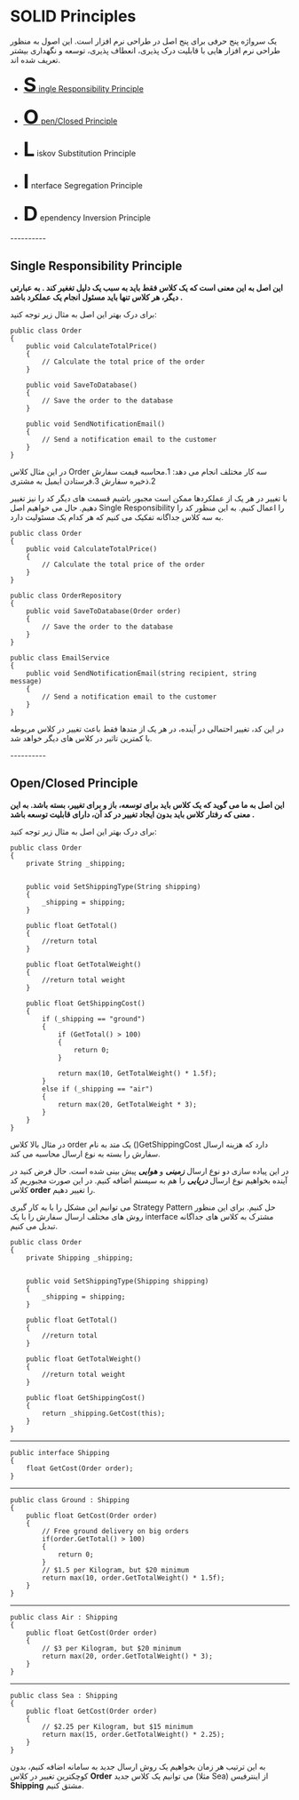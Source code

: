 # SOLID Principles

یک سرواژه پنج حرفی برای پنج اصل در طراحی نرم افزار است. این اصول به منظور طراحی نرم افزار هایی با قابلیت درک پذیری، انعطاف پذیری، توسعه و نگهداری بیشتر تعریف شده اند. 

<ul>
<li><p><a href="#s"><b style="font-size:36px;">S</b> ingle Responsibility Principle</a></p></li>
<li><p><a href="#o"><b style="font-size:36px;">O</b> pen/Closed Principle </a></p></li>
<li><p><b style="font-size:36px;">L</b> iskov Substitution Principle </p></li>
<li><p><b style="font-size:36px;">I</b> nterface Segregation Principle </p></li>
<li><p><b style="font-size:36px;">D</b> ependency Inversion Principle </p></li>
</ul>
----------
<div id="s"></div>

## Single Responsibility Principle
**این اصل به این معنی است که یک کلاس فقط باید به سبب یک دلیل تغغیر کند . به عبارتی دیگر، هر کلاس تنها باید مسئول انجام یک عملکرد باشد .**

برای درک بهتر این اصل به مثال زیر توجه کنید:


    public class Order
    {
        public void CalculateTotalPrice()
        {
            // Calculate the total price of the order
        }
    
        public void SaveToDatabase()
        {
            // Save the order to the database
        }
    
        public void SendNotificationEmail()
        {
            // Send a notification email to the customer
        }
    }

در این مثال کلاس Order سه کار مختلف انجام می دهد: 1.محاسبه قیمت سفارش 2.ذخیره سفارش 3.فرستادن ایمیل به مشتری

با تغییر در هر یک از عملکردها ممکن است مجبور باشیم قسمت های دیگر کد را نیز تغییر دهیم. حال می خواهیم اصل Single Responsibility را اعمال کنیم.
به این منظور کد را به سه کلاس جداگانه تفکیک می کنیم که هر کدام یک مسئولیت دارد.

    public class Order
    {
        public void CalculateTotalPrice()
        {
            // Calculate the total price of the order
        }
    }
    
    public class OrderRepository
    {
        public void SaveToDatabase(Order order)
        {
            // Save the order to the database
        }
    }
    
    public class EmailService
    {
        public void SendNotificationEmail(string recipient, string message)
        {
            // Send a notification email to the customer
        }
    }

در این کد، تغییر احتمالی در آینده، در هر یک از متدها فقط باعث تغییر در کلاس مربوطه با کمترین تاثیر در کلاس های دیگر خواهد شد.
</div>
----------
<div id="o"></div>

## Open/Closed Principle

**این اصل به ما می گوید که یک کلاس باید برای توسعه، باز و برای تغییر، بسته باشد. به این معنی که رفتار کلاس باید بدون ایجاد تغییر در کد آن، دارای قابلیت توسعه باشد .**

برای درک بهتر این اصل به مثال زیر توجه کنید:


    public class Order
    {
        private String _shipping;
    
    
        public void SetShippingType(String shipping)
        {
            _shipping = shipping;
        }
    
        public float GetTotal()
        {
            //return total
        }
    
        public float GetTotalWeight()
        {
            //return total weight
        }
    
        public float GetShippingCost()
        {
            if (_shipping == "ground")
            {
                if (GetTotal() > 100)
                {
                    return 0;
                }
    
                return max(10, GetTotalWeight() * 1.5f);
            }
            else if (_shipping == "air")
            {
                return max(20, GetTotalWeight * 3);
            }
        }
    }


در مثال بالا کلاس order یک متد به نام ()GetShippingCost دارد که هزینه ارسال سفارش را بسته به نوع ارسال محاسبه می کند.

در این پیاده سازی دو نوع  ارسال ***زمینی*** و ***هوایی*** پیش بینی شده است. حال فرض کنید در آینده بخواهیم نوع ارسال ***دریایی*** را هم به سیستم اضافه کنیم. در این صورت مجبوریم کد کلاس **order** را تغییر دهیم.

   می توانیم این مشکل را با به کار گیری Strategy Pattern حل کنیم. برای این منظور روش های مختلف ارسال سفارش را با یک interface مشترک به کلاس های جداگانه تبدیل می کنیم.


    public class Order
    {
        private Shipping _shipping;
    
    
        public void SetShippingType(Shipping shipping)
        {
            _shipping = shipping;
        }
    
        public float GetTotal()
        {
            //return total
        }
    
        public float GetTotalWeight()
        {
            //return total weight
        }
    
        public float GetShippingCost()
        {
            return _shipping.GetCost(this);
        }
    }
----------
    public interface Shipping
    {
        float GetCost(Order order);
    }
----------
    public class Ground : Shipping
    {
        public float GetCost(Order order)
        {
            // Free ground delivery on big orders
            if(order.GetTotal() > 100) 
            {
                return 0;
            }
            // $1.5 per Kilogram, but $20 minimum
            return max(10, order.GetTotalWeight() * 1.5f);
        }
    }
----------
    public class Air : Shipping
    {
        public float GetCost(Order order)
        {
            // $3 per Kilogram, but $20 minimum
            return max(20, order.GetTotalWeight() * 3);
        }
    }
----------
    public class Sea : Shipping
    {
        public float GetCost(Order order)
        {
            // $2.25 per Kilogram, but $15 minimum
            return max(15, order.GetTotalWeight() * 2.25);
        }
    }

به این ترتیب هر زمان بخواهیم یک روش ارسال جدید به سامانه اضافه کنیم، بدون کوچکترین تغییر در کلاس **Order** می توانیم یک کلاس جدید (مثلا Sea) از اینترفیس **Shipping** مشتق کنیم.
